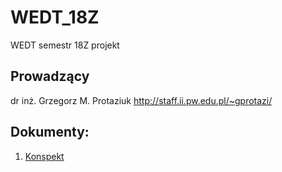 # WEDT_18Z
WEDT semestr 18Z projekt

## Prowadzący
dr inż. Grzegorz M. Protaziuk
http://staff.ii.pw.edu.pl/~gprotazi/


## Dokumenty:
1. [Konspekt](docs/Konspekt.md)
